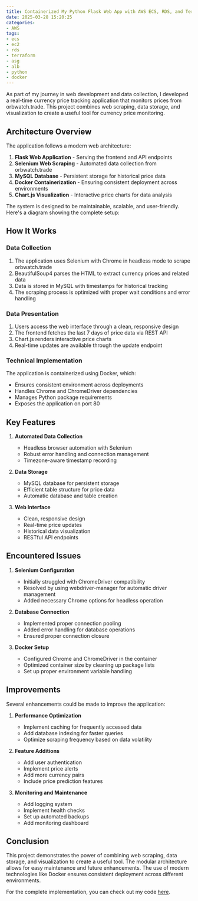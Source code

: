 ```yaml
---
title: Containerized My Python Flask Web App with AWS ECS, RDS, and Terraform
date: 2025-03-28 15:20:25
categories:
- AWS
tags:
- ecs
- ec2
- rds
- terraform
- asg
- alb
- python
- docker
---
```

As part of my journey in web development and data collection, I developed a real-time currency price tracking application that monitors prices from orbwatch.trade. This project combines web scraping, data storage, and visualization to create a useful tool for currency price monitoring.

## Architecture Overview

The application follows a modern web architecture:
1. **Flask Web Application** - Serving the frontend and API endpoints
2. **Selenium Web Scraping** - Automated data collection from orbwatch.trade
3. **MySQL Database** - Persistent storage for historical price data
4. **Docker Containerization** - Ensuring consistent deployment across environments
5. **Chart.js Visualization** - Interactive price charts for data analysis

The system is designed to be maintainable, scalable, and user-friendly. Here's a diagram showing the complete setup:

## How It Works

### Data Collection
1. The application uses Selenium with Chrome in headless mode to scrape orbwatch.trade
2. BeautifulSoup4 parses the HTML to extract currency prices and related data
3. Data is stored in MySQL with timestamps for historical tracking
4. The scraping process is optimized with proper wait conditions and error handling

### Data Presentation
1. Users access the web interface through a clean, responsive design
2. The frontend fetches the last 7 days of price data via REST API
3. Chart.js renders interactive price charts
4. Real-time updates are available through the update endpoint

### Technical Implementation
The application is containerized using Docker, which:
- Ensures consistent environment across deployments
- Handles Chrome and ChromeDriver dependencies
- Manages Python package requirements
- Exposes the application on port 80

## Key Features

1. **Automated Data Collection**
   - Headless browser automation with Selenium
   - Robust error handling and connection management
   - Timezone-aware timestamp recording

2. **Data Storage**
   - MySQL database for persistent storage
   - Efficient table structure for price data
   - Automatic database and table creation

3. **Web Interface**
   - Clean, responsive design
   - Real-time price updates
   - Historical data visualization
   - RESTful API endpoints

## Encountered Issues

1. **Selenium Configuration**
   - Initially struggled with ChromeDriver compatibility
   - Resolved by using webdriver-manager for automatic driver management
   - Added necessary Chrome options for headless operation

2. **Database Connection**
   - Implemented proper connection pooling
   - Added error handling for database operations
   - Ensured proper connection closure

3. **Docker Setup**
   - Configured Chrome and ChromeDriver in the container
   - Optimized container size by cleaning up package lists
   - Set up proper environment variable handling

## Improvements

Several enhancements could be made to improve the application:
1. **Performance Optimization**
   - Implement caching for frequently accessed data
   - Add database indexing for faster queries
   - Optimize scraping frequency based on data volatility

2. **Feature Additions**
   - Add user authentication
   - Implement price alerts
   - Add more currency pairs
   - Include price prediction features

3. **Monitoring and Maintenance**
   - Add logging system
   - Implement health checks
   - Set up automated backups
   - Add monitoring dashboard

## Conclusion

This project demonstrates the power of combining web scraping, data storage, and visualization to create a useful tool. The modular architecture allows for easy maintenance and future enhancements. The use of modern technologies like Docker ensures consistent deployment across different environments.

For the complete implementation, you can check out my code [here](https://github.com/ehoang0106/RDS).